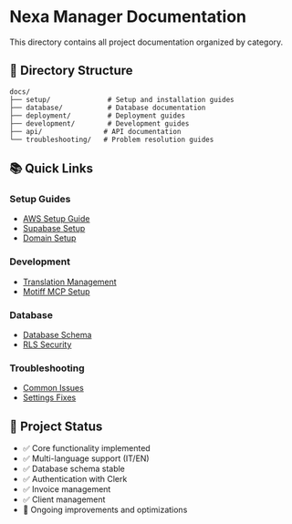 # Nexa Manager Documentation

This directory contains all project documentation organized by category.

## 📁 Directory Structure

```
docs/
├── setup/              # Setup and installation guides
├── database/           # Database documentation
├── deployment/         # Deployment guides
├── development/        # Development guides
├── api/               # API documentation
└── troubleshooting/   # Problem resolution guides
```

## 📚 Quick Links

### Setup Guides
- [AWS Setup Guide](setup/AWS_SETUP_GUIDE.md)
- [Supabase Setup](setup/README_SUPABASE.md)
- [Domain Setup](setup/DOMAIN_SETUP_CHECKLIST.md)

### Development
- [Translation Management](development/README_TRANSLATE.md)
- [Motiff MCP Setup](development/MOTIFF_MCP_SETUP.md)

### Database
- [Database Schema](database/README.md)
- [RLS Security](database/RLS_SECURITY_DOCUMENTATION.md)

### Troubleshooting
- [Common Issues](troubleshooting/ERRORI_RISOLTI_SUMMARY.md)
- [Settings Fixes](troubleshooting/SETTINGS_FIXES_SUMMARY.md)

## 🔧 Project Status

- ✅ Core functionality implemented
- ✅ Multi-language support (IT/EN)
- ✅ Database schema stable
- ✅ Authentication with Clerk
- ✅ Invoice management
- ✅ Client management
- 🔄 Ongoing improvements and optimizations
